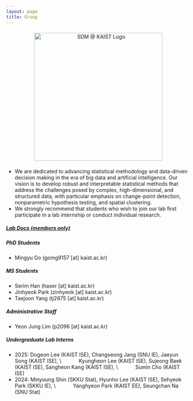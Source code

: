 ```yaml
---
layout: page
title: Group
---
```


<div style="text-align:center; margin:20px 0;">
  <img src="https://hoseungs.github.io/img/logo.png" 
       alt="SDM @ KAIST Logo" 
       width="350" height="auto" 
       style="display:inline-block;" />
</div>

* We are dedicated to advancing statistical methodology and data-driven decision making in the era of big data and artificial intelligence. Our vision is to develop robust and interpretable statistical methods that address the challenges posed by complex, high-dimensional, and structured data, with particular emphasis on change-point detection, nonparametric hypothesis testing, and spatial clustering. 
* We strongly recommend that students who wish to join our lab first participate in a lab internship or conduct individual research.


##### [Lab Docs (members only)](https://www.notion.so/sdmkaist/)


##### PhD Students  
* Mingyu Go (gomg9157 [at] kaist.ac.kr)



##### MS Students  
* Serim Han (haser [at] kaist.ac.kr) 
* Jinhyeok Park (zinhyeok [at] kaist.ac.kr)
* Taejoon Yang (tj2875 [at] kaist.ac.kr)


##### Administrative Staff  
* Yeon Jung Lim (p2096 [at] kaist.ac.kr)



##### Undergraduate Lab Interns  
* 2025: Dogeon Lee (KAIST ISE), Changseong Jang (SNU IE), Jaeyun Song (KAIST ISE), \\
  &ensp; &ensp; &ensp; &ensp; Kyungheon Lee (KAIST ISE), Sujeong Baek (KAIST ISE), Sangheon Kang (KAIST ISE), \\
  &ensp; &ensp; &ensp; &ensp; Sumin Cho (KAIST ISE)
* 2024: Minyoung Shin (SKKU Stat), Hyunho Lee (KAIST ISE), Sehyeok Park (SKKU IE), \\
  &ensp; &ensp; &ensp; &ensp; Yanghyeon Park (KAIST EE), Seungchan Na (SNU Stat)


